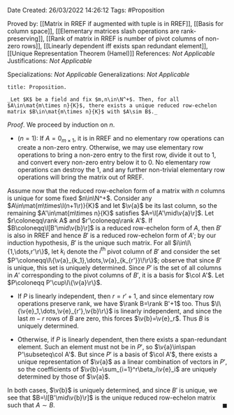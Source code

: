 <div class="topSpace"></div>

Date Created: 26/03/2022 14:26:12
Tags: #Proposition

Proved by: [[Matrix in RREF if augmented with tuple is in RREF]], [[Basis for column space]], [[Elementary matrices slash operations are rank-preserving]], [[Rank of matrix in RREF is number of pivot columns of non-zero rows]], [[Linearly dependent iff exists span redundant element]], [[Unique Representation Theorem (Hamel)]]
References: _Not Applicable_
Justifications: _Not Applicable_

Specializations: _Not Applicable_
Generalizations: _Not Applicable_

``` ad-Proposition
title: Proposition.

_Let $K$ be a field and fix $m,n\in\N^+$. Then, for all $A\in\mat{m\times n}{K}$, there exists a unique reduced row-echelon matrix $B\in\mat{m\times n}{K}$ with $A\sim B$._

```

_Proof_. We proceed by induction on $n$.
* ($n=1$): If $A=0_{m\times1}$, it is in RREF and no elementary row operations can create a non-zero entry. Otherwise, we may use elementary row operations to bring a non-zero entry to the first row, divide it out to 1, and convert every non-zero entry below it to 0. No elementary row operations can destroy the 1, and any further non-trivial elementary row operations will bring the matrix out of RREF.

Assume now that the reduced row-echelon form of a matrix with $n$ columns is unique for some fixed $n\in\N^+$. Consider any $A\in\mat{m\times\l(n+1\r)}{K}$ and let $\v{a}$ be its last column, so the remaining $A'\in\mat{m\times n}{K}$ satisfies $A=\l[A'\mid\v{a}\r]$. Let $r\coloneqq\rank A$ and $r'\coloneqq\rank A'$. If $B\coloneqq\l[B'\mid\v{b}\r]$ is a reduced row-echelon form of $A$, then $B'$ is also in RREF and hence $B'$ is a reduced row-echelon form of $A'$; by our induction hypothesis, $B'$ is the unique such matrix. For all $i\in\l\{1,\dots,r'\r\}$, let $k_i$ denote the $i^\textrm{th}$ pivot column of $B'$ and consider the set $P'\coloneqq\l\{\v{a}_{k_1},\dots,\v{a}_{k_{r'}}\!\r\}$; observe that since $B'$ is unique, this set is uniquely determined. Since $P'$ is the set of all columns in $A'$ corresponding to the pivot columns of $B'$, it is a basis for $\col A'$. Let $P\coloneqq P'\cup\l\{\v{a}\r\}$.
* If $P$ is linearly independent, then $r=r'+1$, and since elementary row operations preserve rank, we have $\rank B=\rank B'+1$ too. Thus $\l\{\v{e}_1,\dots,\v{e}_{r'},\v{b}\r\}$ is linearly independent, and since the last $m-r$ rows of $B$ are zero, this forces $\v{b}=\v{e}_r$. Thus $B$ is uniquely determined.

* Otherwise, if $P$ is linearly dependent, then there exists a span-redundant element. Such an element must not be in $P'$, so $\v{a}\in\span P'\subseteq\col A'$. But since $P'$ is a basis of $\col A'$, there exists a unique representation of $\v{a}$ as a linear combination of vectors in $P'$, so the coefficients of $\v{b}=\sum_{i=1}^r\beta_i\v{e}_i$ are uniquely determined by those of $\v{a}$.

In both cases, $\v{b}$ is uniquely determined, and since $B'$ is unique, we see that $B=\l[B'\mid\v{b}\r]$ is the unique reduced row-echelon matrix such that $A\sim B$.<span style="float:right;">$\blacksquare$</span>
